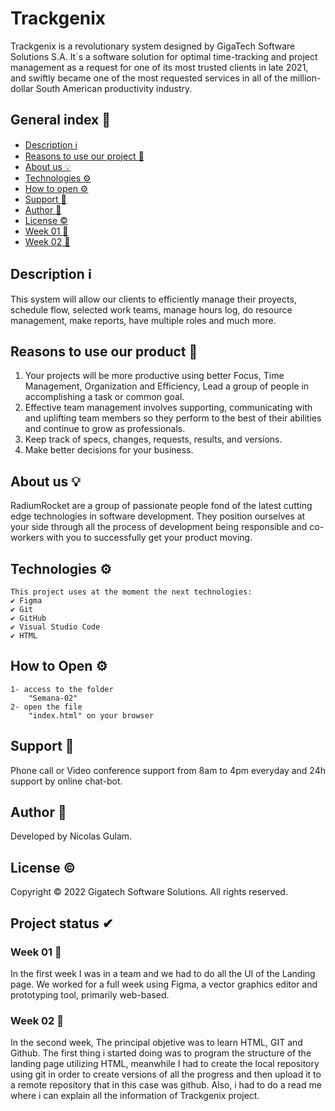 # Trackgenix 
Trackgenix is a revolutionary system designed by GigaTech Software Solutions S.A. It´s a software solution for optimal time-tracking and project management as a request for one of its most trusted clients in late 2021, and swiftly became one of the most requested services in all of the million-dollar South American productivity industry.
## General index 📍
  * [Description ℹ️](#description-ℹ️)
  * [Reasons to use our project 🎇](#reasons-to-use-our-product-🎇)
  * [About us 💡](#about-us-💡)
  * [Technologies ⚙](#technologies-⚙)
  * [How to open ⚙](#how-to-open-⚙)
  * [Support 🔧](#support-🔧)
  * [Author 👥](#author-👥)
  * [License ©](#license-©)
  * [Week 01 📅](#week-01-📅)
  * [Week 02 📅](#week-02-📅)
## Description ℹ️
This system will allow our clients to efficiently manage their proyects, schedule flow, selected work teams, manage hours log, do resource management, make reports, have multiple roles and much more.
## Reasons to use our product 🎇
1) Your projects will be more productive using better Focus, Time Management, Organization and Efficiency, Lead a group of people in accomplishing a task or common goal. 
2) Effective team management involves supporting, communicating with and uplifting team members so they perform to the best of their abilities and continue to grow as professionals.
3) Keep track of specs, changes, requests, results, and versions.
4) Make better decisions for your business.
## About us 💡
RadiumRocket are a group of passionate people fond of the latest cutting edge technologies in software development. They position ourselves at your side through all the process of development being responsible and co-workers with you to successfully get your product moving.
## Technologies ⚙
```
This project uses at the moment the next technologies:
✔️ Figma
✔️ Git
✔️ GitHub
✔️ Visual Studio Code
✔️ HTML
```
## How to Open ⚙
```
1- access to the folder 
    "Semana-02"
2- open the file 
    "index.html" on your browser
```
## Support 🔧

Phone call or Video conference support from 8am to 4pm everyday and 24h support by online chat-bot.

## Author 👥

Developed by Nicolas Gulam.

## License ©

Copyright © 2022 Gigatech Software Solutions. All rights reserved.

## Project status ✔

### Week 01 📅

In the first week I was in a team and we had to do all the UI of the Landing page. We worked for a full week using Figma, a vector graphics editor and prototyping tool, primarily web-based.

### Week 02 📅

In the second week, The principal objetive was to learn HTML, GIT and Github. The first thing i started doing was to program the structure of the landing page utilizing HTML, meanwhile I had to create the local repository using git in order to create versions of all the progress and then upload it to a remote repository that in this case was github. Also, i had to do a read me where i can explain all the information of Trackgenix project.
